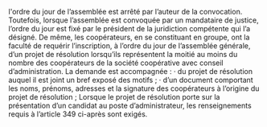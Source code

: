 l'ordre du jour de l’assemblée est arrêté par l’auteur de la convocation. Toutefois, lorsque l’assemblée est convoquée par un mandataire de justice, l’ordre du jour est fixé par le président de la juridiction compétente qui l’a désigné.
De même, les coopérateurs, en se constituant en groupe, ont la faculté de requérir l’inscription, à l’ordre du jour de l’assemblée générale, d’un projet de résolution lorsqu’ils représentent la moitié au moins du nombre des coopérateurs de la société coopérative avec conseil d’administration.
La demande est accompagnée :
· du projet de résolution auquel il est joint un bref exposé des motifs ;
· d’un document comportant les noms, prénoms, adresses et la signature des coopérateurs à
l’origine du projet de résolution ;
Lorsque le projet de résolution porte sur la présentation d’un candidat au poste d’administrateur, les renseignements requis à l’article 349 ci-après sont exigés.